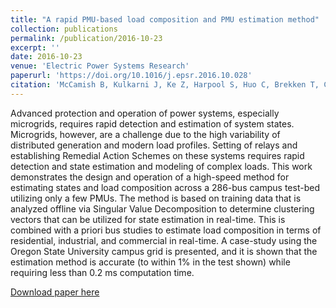 ```yaml
---
title: "A rapid PMU-based load composition and PMU estimation method"
collection: publications
permalink: /publication/2016-10-23
excerpt: ''
date: 2016-10-23
venue: 'Electric Power Systems Research'
paperurl: 'https://doi.org/10.1016/j.epsr.2016.10.028'
citation: 'McCamish B, Kulkarni J, Ke Z, Harpool S, Huo C, Brekken T, Cotilla-Sanchez E, Zhang J, von Jouanne A, Yokochi A. &quot;A rapid PMU-based load composition and PMU estimation method.&quot; <i>Electric Power Systems Research</i>. 143:44-52 (2016)'
---
```


Advanced protection and operation of power systems, especially microgrids, requires rapid detection and estimation of system states. Microgrids, however, are a challenge due to the high variability of distributed generation and modern load profiles. Setting of relays and establishing Remedial Action Schemes on these systems requires rapid detection and state estimation and modeling of complex loads. This work demonstrates the design and operation of a high-speed method for estimating states and load composition across a 286-bus campus test-bed utilizing only a few PMUs. The method is based on training data that is analyzed offline via Singular Value Decomposition to determine clustering vectors that can be utilized for state estimation in real-time. This is combined with a priori bus studies to estimate load composition in terms of residential, industrial, and commercial in real-time. A case-study using the Oregon State University campus grid is presented, and it is shown that the estimation method is accurate (to within 1% in the test shown) while requiring less than 0.2 ms computation time.

[Download paper here](https://doi.org/10.1016/j.epsr.2016.10.028)
